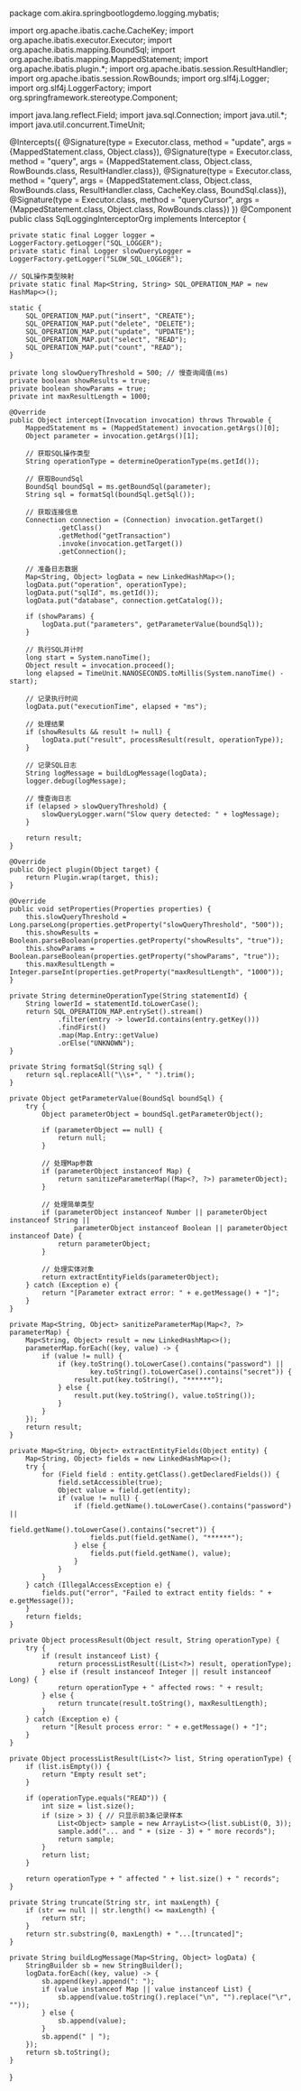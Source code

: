 package com.akira.springbootlogdemo.logging.mybatis;

import org.apache.ibatis.cache.CacheKey;
import org.apache.ibatis.executor.Executor;
import org.apache.ibatis.mapping.BoundSql;
import org.apache.ibatis.mapping.MappedStatement;
import org.apache.ibatis.plugin.*;
import org.apache.ibatis.session.ResultHandler;
import org.apache.ibatis.session.RowBounds;
import org.slf4j.Logger;
import org.slf4j.LoggerFactory;
import org.springframework.stereotype.Component;

import java.lang.reflect.Field;
import java.sql.Connection;
import java.util.*;
import java.util.concurrent.TimeUnit;

@Intercepts({
        @Signature(type = Executor.class, method = "update",
                args = {MappedStatement.class, Object.class}),
        @Signature(type = Executor.class, method = "query",
                args = {MappedStatement.class, Object.class, RowBounds.class, ResultHandler.class}),
        @Signature(type = Executor.class, method = "query",
                args = {MappedStatement.class, Object.class, RowBounds.class, ResultHandler.class, CacheKey.class, BoundSql.class}),
        @Signature(type = Executor.class, method = "queryCursor",
                args = {MappedStatement.class, Object.class, RowBounds.class})
})
@Component
public class SqlLoggingInterceptorOrg implements Interceptor {

    private static final Logger logger = LoggerFactory.getLogger("SQL_LOGGER");
    private static final Logger slowQueryLogger = LoggerFactory.getLogger("SLOW_SQL_LOGGER");

    // SQL操作类型映射
    private static final Map<String, String> SQL_OPERATION_MAP = new HashMap<>();

    static {
        SQL_OPERATION_MAP.put("insert", "CREATE");
        SQL_OPERATION_MAP.put("delete", "DELETE");
        SQL_OPERATION_MAP.put("update", "UPDATE");
        SQL_OPERATION_MAP.put("select", "READ");
        SQL_OPERATION_MAP.put("count", "READ");
    }

    private long slowQueryThreshold = 500; // 慢查询阈值(ms)
    private boolean showResults = true;
    private boolean showParams = true;
    private int maxResultLength = 1000;

    @Override
    public Object intercept(Invocation invocation) throws Throwable {
        MappedStatement ms = (MappedStatement) invocation.getArgs()[0];
        Object parameter = invocation.getArgs()[1];

        // 获取SQL操作类型
        String operationType = determineOperationType(ms.getId());

        // 获取BoundSql
        BoundSql boundSql = ms.getBoundSql(parameter);
        String sql = formatSql(boundSql.getSql());

        // 获取连接信息
        Connection connection = (Connection) invocation.getTarget()
                .getClass()
                .getMethod("getTransaction")
                .invoke(invocation.getTarget())
                .getConnection();

        // 准备日志数据
        Map<String, Object> logData = new LinkedHashMap<>();
        logData.put("operation", operationType);
        logData.put("sqlId", ms.getId());
        logData.put("database", connection.getCatalog());

        if (showParams) {
            logData.put("parameters", getParameterValue(boundSql));
        }

        // 执行SQL并计时
        long start = System.nanoTime();
        Object result = invocation.proceed();
        long elapsed = TimeUnit.NANOSECONDS.toMillis(System.nanoTime() - start);

        // 记录执行时间
        logData.put("executionTime", elapsed + "ms");

        // 处理结果
        if (showResults && result != null) {
            logData.put("result", processResult(result, operationType));
        }

        // 记录SQL日志
        String logMessage = buildLogMessage(logData);
        logger.debug(logMessage);

        // 慢查询日志
        if (elapsed > slowQueryThreshold) {
            slowQueryLogger.warn("Slow query detected: " + logMessage);
        }

        return result;
    }

    @Override
    public Object plugin(Object target) {
        return Plugin.wrap(target, this);
    }

    @Override
    public void setProperties(Properties properties) {
        this.slowQueryThreshold = Long.parseLong(properties.getProperty("slowQueryThreshold", "500"));
        this.showResults = Boolean.parseBoolean(properties.getProperty("showResults", "true"));
        this.showParams = Boolean.parseBoolean(properties.getProperty("showParams", "true"));
        this.maxResultLength = Integer.parseInt(properties.getProperty("maxResultLength", "1000"));
    }

    private String determineOperationType(String statementId) {
        String lowerId = statementId.toLowerCase();
        return SQL_OPERATION_MAP.entrySet().stream()
                .filter(entry -> lowerId.contains(entry.getKey()))
                .findFirst()
                .map(Map.Entry::getValue)
                .orElse("UNKNOWN");
    }

    private String formatSql(String sql) {
        return sql.replaceAll("\\s+", " ").trim();
    }

    private Object getParameterValue(BoundSql boundSql) {
        try {
            Object parameterObject = boundSql.getParameterObject();

            if (parameterObject == null) {
                return null;
            }

            // 处理Map参数
            if (parameterObject instanceof Map) {
                return sanitizeParameterMap((Map<?, ?>) parameterObject);
            }

            // 处理简单类型
            if (parameterObject instanceof Number || parameterObject instanceof String ||
                    parameterObject instanceof Boolean || parameterObject instanceof Date) {
                return parameterObject;
            }

            // 处理实体对象
            return extractEntityFields(parameterObject);
        } catch (Exception e) {
            return "[Parameter extract error: " + e.getMessage() + "]";
        }
    }

    private Map<String, Object> sanitizeParameterMap(Map<?, ?> parameterMap) {
        Map<String, Object> result = new LinkedHashMap<>();
        parameterMap.forEach((key, value) -> {
            if (value != null) {
                if (key.toString().toLowerCase().contains("password") ||
                        key.toString().toLowerCase().contains("secret")) {
                    result.put(key.toString(), "******");
                } else {
                    result.put(key.toString(), value.toString());
                }
            }
        });
        return result;
    }

    private Map<String, Object> extractEntityFields(Object entity) {
        Map<String, Object> fields = new LinkedHashMap<>();
        try {
            for (Field field : entity.getClass().getDeclaredFields()) {
                field.setAccessible(true);
                Object value = field.get(entity);
                if (value != null) {
                    if (field.getName().toLowerCase().contains("password") ||
                            field.getName().toLowerCase().contains("secret")) {
                        fields.put(field.getName(), "******");
                    } else {
                        fields.put(field.getName(), value);
                    }
                }
            }
        } catch (IllegalAccessException e) {
            fields.put("error", "Failed to extract entity fields: " + e.getMessage());
        }
        return fields;
    }

    private Object processResult(Object result, String operationType) {
        try {
            if (result instanceof List) {
                return processListResult((List<?>) result, operationType);
            } else if (result instanceof Integer || result instanceof Long) {
                return operationType + " affected rows: " + result;
            } else {
                return truncate(result.toString(), maxResultLength);
            }
        } catch (Exception e) {
            return "[Result process error: " + e.getMessage() + "]";
        }
    }

    private Object processListResult(List<?> list, String operationType) {
        if (list.isEmpty()) {
            return "Empty result set";
        }

        if (operationType.equals("READ")) {
            int size = list.size();
            if (size > 3) { // 只显示前3条记录样本
                List<Object> sample = new ArrayList<>(list.subList(0, 3));
                sample.add("... and " + (size - 3) + " more records");
                return sample;
            }
            return list;
        }

        return operationType + " affected " + list.size() + " records";
    }

    private String truncate(String str, int maxLength) {
        if (str == null || str.length() <= maxLength) {
            return str;
        }
        return str.substring(0, maxLength) + "...[truncated]";
    }

    private String buildLogMessage(Map<String, Object> logData) {
        StringBuilder sb = new StringBuilder();
        logData.forEach((key, value) -> {
            sb.append(key).append(": ");
            if (value instanceof Map || value instanceof List) {
                sb.append(value.toString().replace("\n", "").replace("\r", ""));
            } else {
                sb.append(value);
            }
            sb.append(" | ");
        });
        return sb.toString();
    }
}
